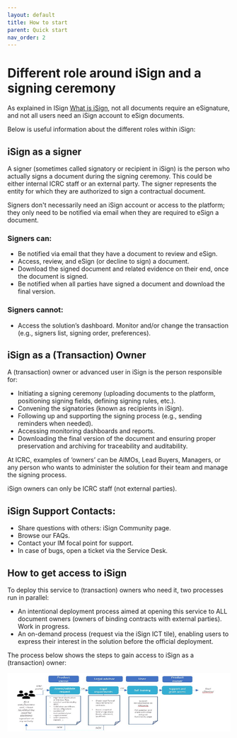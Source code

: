 ```yaml
---
layout: default
title: How to start
parent: Quick start
nav_order: 2
---
```


# Different role around iSign and a signing ceremony

As explained in ISign  [What is iSign](https://https://icrc.github.io/what_is_isign.htl), not all documents require an eSignature, and not all users need an iSign account to eSign documents.

Below is useful information about the different roles within iSign:

## iSign as a signer
A signer (sometimes called signatory or recipient in iSign) is the person who actually signs a document during the signing ceremony. This could be either internal ICRC staff or an external party. The signer represents the entity for which they are authorized to sign a contractual document.

Signers don't necessarily need an iSign account or access to the platform; they only need to be notified via email when they are required to eSign a document.

### Signers can:

- Be notified via email that they have a document to review and eSign.
- Access, review, and eSign (or decline to sign) a document.
- Download the signed document and related evidence on their end, once the document is signed.
- Be notified when all parties have signed a document and download the final version.

### Signers cannot:

- Access the solution’s dashboard.
Monitor and/or change the transaction (e.g., signers list, signing order, preferences).

## iSign as a (Transaction) Owner

A (transaction) owner or advanced user in iSign is the person responsible for:


- Initiating a signing ceremony (uploading documents to the platform, positioning signing fields, defining signing rules, etc.).
- Convening the signatories (known as recipients in iSign).
- Following up and supporting the signing process (e.g., sending reminders when needed).
- Accessing monitoring dashboards and reports.
- Downloading the final version of the document and ensuring proper preservation and archiving for traceability and auditability.

At ICRC, examples of ‘owners’ can be AIMOs, Lead Buyers, Managers, or any person who wants to administer the solution for their team and manage the signing process.

iSign owners can only be ICRC staff (not external parties).

## iSign Support Contacts:

- Share questions with others: iSign Community page.
- Browse our FAQs.
- Contact your IM focal point for support.
- In case of bugs, open a ticket via the Service Desk.

## How to get access to iSign

To deploy this service to (transaction) owners who need it, two processes run in parallel:

- An intentional deployment process aimed at opening this service to ALL document owners (owners of binding contracts with external parties). Work in progress.
- An on-demand process (request via the iSign ICT tile), enabling users to express their interest in the solution before the official deployment.

The process below shows the steps to gain access to iSign as a (transaction) owner:

<img src="../media/isign_how_to_access.jpg"
title="isign_how_to_access.png" width="538" height="133" />